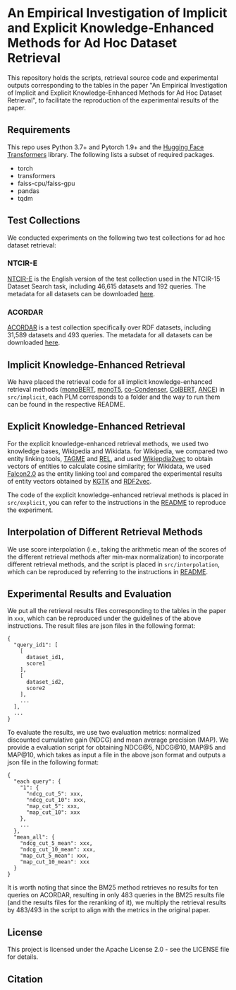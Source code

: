 # An Empirical Investigation of Implicit and Explicit Knowledge-Enhanced Methods for Ad Hoc Dataset Retrieval

This repository holds the scripts, retrieval source code and experimental outputs corresponding to the tables in the paper "An Empirical Investigation of Implicit and Explicit Knowledge-Enhanced Methods for Ad Hoc Dataset Retrieval", to facilitate the reproduction of the experimental results of the paper.

## Requirements
This repo uses Python 3.7+ and Pytorch 1.9+ and the [Hugging Face Transformers](https://github.com/huggingface/transformers) library. The following lists a subset of required packages.

- torch
- transformers
- faiss-cpu/faiss-gpu
- pandas
- tqdm

## Test Collections
We conducted experiments on the following two test collections for ad hoc dataset retrieval:
### NTCIR-E
[NTCIR-E](https://ntcir.datasearch.jp/data_search_1/) is the English version of the test collection used in the NTCIR-15 Dataset Search task, including 46,615 datasets and 192 queries.
The metadata for all datasets can be downloaded [here](https://drive.google.com/file/d/1mW_FvRGZiBHz4ai42NtVcH5sXTqWBvMe/view?usp=drive_link).

### ACORDAR
[ACORDAR](https://github.com/nju-websoft/ACORDAR) is a test collection specifically over RDF datasets, including 31,589 datasets and 493 queries.
The metadata for all datasets can be downloaded [here](https://github.com/nju-websoft/ACORDAR/raw/main/Data/datasets.json).

## Implicit Knowledge-Enhanced Retrieval
We have placed the retrieval code for all implicit knowledge-enhanced retrieval methods ([monoBERT](https://huggingface.co/castorini/monobert-large-msmarco), [monoT5](https://huggingface.co/castorini/monot5-large-msmarco), [co-Condenser](https://huggingface.co/Luyu/co-condenser-marco), [ColBERT](https://downloads.cs.stanford.edu/nlp/data/colbert/colbertv2/colbertv2.0.tar.gz), [ANCE](https://huggingface.co/castorini/ance-msmarco-passage)) in `src/implicit`, each PLM corresponds to a folder and the way to run them can be found in the respective README.

## Explicit Knowledge-Enhanced Retrieval
For the explicit knowledge-enhanced retrieval methods, we used two knowledge bases, Wikipedia and Wikidata. for Wikipedia, we compared two entity linking tools, [TAGME](https://tagme.d4science.org/tagme/) and [REL](https://github.com/informagi/REL), and used [Wikiepdia2vec](https://wikipedia2vec.github.io/wikipedia2vec/) to obtain vectors of entities to calculate cosine similarity; for Wikidata, we used [Falcon2.0](https://github.com/SDM-TIB/falcon2.0) as the entity linking tool and compared the experimental results of entity vectors obtained by [KGTK](https://github.com/usc-isi-i2/kgtk-similarity) and [RDF2vec](https://data.dws.informatik.uni-mannheim.de/rdf2vec/models/Wikidata/4depth/skipgram/).

The code of the explicit knowledge-enhanced retrieval methods is placed in `src/explicit`, you can refer to the instructions in the [README]() to reproduce the experiment.

## Interpolation of Different Retrieval Methods
We use score interpolation (i.e., taking the arithmetic mean of the scores of the different retrieval methods after min-max normalization) to incorporate different retrieval methods, and the script is placed in `src/interpolation`, which can be reproduced by referring to the instructions in [README]().

## Experimental Results and Evaluation
We put all the retrieval results files corresponding to the tables in the paper in `xxx`, which can be reproduced under the guidelines of the above instructions. The result files are json files in the following format:
```
{
  "query_id1": [
    [
      dataset_id1,
      score1
    ],
    [
      dataset_id2,
      score2
    ],
    ...
  ],
  ...
}
```

To evaluate the results, we use two evaluation metrics: normalized discounted cumulative gain (NDCG) and mean average precision (MAP). We provide a evaluation script for obtaining NDCG@5, NDCG@10, MAP@5 and MAP@10, which takes as input a file in the above json format and outputs a json file in the following format: 
```
{
  "each query": {
    "1": {
      "ndcg_cut_5": xxx,
      "ndcg_cut_10": xxx,
      "map_cut_5": xxx,
      "map_cut_10": xxx
    },
    ...
  },
  "mean_all": {
    "ndcg_cut_5_mean": xxx,
    "ndcg_cut_10_mean": xxx,
    "map_cut_5_mean": xxx,
    "map_cut_10_mean": xxx
  }
}
```
It is worth noting that since the BM25 method retrieves no results for ten queries on ACORDAR, resulting in only 483 queries in the BM25 results file (and the results files for the reranking of it), we multiply the retrieval results by 483/493 in the script to align with the metrics in the original paper.


## License
This project is licensed under the Apache License 2.0 - see the LICENSE file for details.

## Citation